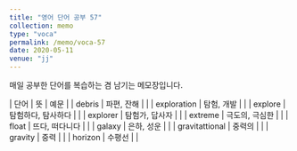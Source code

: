 ```yaml
---
title: "영어 단어 공부 57"
collection: memo
type: "voca"
permalink: /memo/voca-57
date: 2020-05-11
venue: "jj"
---
```


매일 공부한 단어를 복습하는 겸 남기는 메모장입니다.

| 단어 | 뜻 | 예문 |
| debris | 파편, 잔해 |  |
| exploration | 탐험, 개발 |  |
| explore | 탐험하다, 탐사하다 |  |
| explorer | 탐험가, 답사자 |  |
| extreme | 극도의, 극심한 |  |
| float | 뜨다, 떠다니다 |  |
| galaxy | 은하, 성운 |  |
| gravitattional | 중력의 |  |
| gravity | 중력 |  |
| horizon | 수평선 |  |









